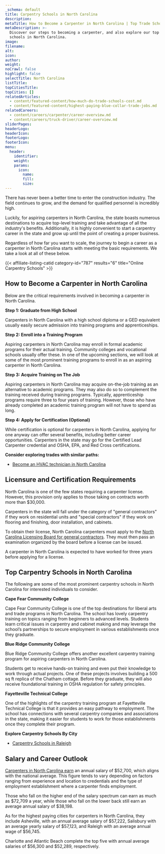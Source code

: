 ```yaml
---
_schema: default
title: Carpentry Schools in North Carolina
description:
metaTitle: How to Become a Carpenter in North Carolina | Top Trade Schools
metaDescription: >-
  Discover our steps to becoming a carpenter, and also explore our top carpentry
  schools in North Carolina.
image:
filename:
alt:
icon:
author:
weight:
noCrawl: false
highlight: false
selectTitle: North Carolina
listTitle:
topCitiesTitle:
topCities: []
relatedArticles:
  - content/featured-content/how-much-do-trade-schools-cost.md
  - content/featured-content/highest-paying-blue-collar-trade-jobs.md
relatedCareers:
  - content/careers/carpenter/career-overview.md
  - content/careers/truck-driver/career-overview.md
sliderPages:
headerLogo:
headerIcon:
footerLogo:
footerIcon:
menu:
  header:
    identifier:
    weight:
    params:
      icon:
        name:
        fill:
        size:
---
```

There has never been a better time to enter the construction industry. The field continues to grow, and the demand for qualified personnel is incredibly high.

Luckily, for aspiring carpenters in North Carolina, the state boasts numerous destinations to acquire top-level training and take advantage of all the industry's benefits. Additionally, it is highly convenient to start a carpentry career in the state and grow up until the point of creating a proper business.

Regardless of how far you want to scale, the journey to begin a career as a carpenter in North Carolina starts with meeting the basic requirements. We take a look at all of these below.

{{< affiliate-listing-catid category-id="787" results="6" title="Online Carpentry Schools" >}}

## **How to Become a Carpenter in North Carolina**

Below are the critical requirements involved in becoming a carpenter in North Carolina.

**Step 1: Graduate from High School**

Carpenters in North Carolina with a high school diploma or a GED equivalent usually easily secure admission into training programs and apprenticeships.

**Step 2: Enroll into a Training Program**

Aspiring carpenters in North Carolina may enroll in formal academic programs for their actual training. Community colleges and vocational schools usually offer these. In one of the upcoming sections, we will look at some of the most prominent training programs to enroll in as an aspiring carpenter in North Carolina.

**Step 3: Acquire Training on The Job**

Aspiring carpenters in North Carolina may acquire on-the-job training as an alternative to academic programs. They may also do so to complement the training received during training programs. Typically, apprenticeship programs require three to four years of training. However, those who have already completed an academic training program will not have to spend as long.

**Step 4: Apply for Certification (Optional)**

While certification is optional for carpenters in North Carolina, applying for one anyway can offer several benefits, including better career opportunities. Carpenters in the state may go for the Certified Lead Carpenter credential and OSHA, EPA, and Red Cross certifications.

**Consider exploring trades with similar paths:**

* [Become an HVAC technician in North Carolina](https://toptradeschools.com/near-you/hvac/north-carolina/)

## **Licensure and Certification Requirements**

North Carolina is one of the few states requiring a carpenter license. However, this provision only applies to those taking on contracts worth more than $30,000.

Carpenters in the state will fall under the category of "general contractors" if they work on residential units and "special contractors" if they work on flooring and finishing, door installation, and cabinets.

To obtain their license, North Carolina carpenters must apply to the [North Carolina Licensing Board for general contractors](https://nclbgc.org/). They must then pass an examination organized by the board before a license can be issued.

A carpenter in North Carolina is expected to have worked for three years before applying for a license.

## **Top Carpentry Schools in North Carolina**

The following are some of the most prominent carpentry schools in North Carolina for interested individuals to consider.

**Cape Fear Community College**

Cape Fear Community College is one of the top destinations for liberal arts and trade programs in North Carolina. The school has lovely carpentry training on topics ranging from beginners to advanced levels. Students learn critical issues in carpentry and cabinet making and may leverage the school’s partnerships to secure employment in various establishments once they graduate.

**Blue Ridge Community College**

Blue Ridge Community College offers another excellent carpentry training program for aspiring carpenters in North Carolina.

Students get to receive hands-on training and even put their knowledge to work through actual projects. One of these projects involves building a 500 sq ft replica of the Chatham cottage. Before they graduate, they will also receive foundational training in OSHA regulation for safety principles.

**Fayetteville Technical College**

One of the highlights of the carpentry training program at Fayetteville Technical College is that it provides an easy pathway to employment. The school has connections with several carpentry companies and associations in the state, making it easier for students to work for those establishments once they complete their program.

**Explore Carpentry Schools By City**

* [Carpentry Schools in Raleigh](https://toptradeschools.com/near-you/carpenter/north-carolina/raleigh/)

## **Salary and Career Outlook**

[Carpenters in North Carolina earn](https://www.ziprecruiter.com/Salaries/Entry-Level-Carpenter-Salary--in-North-Carolina) an annual salary of $52,700, which aligns with the national average. This figure tends to vary depending on factors ranging from experience and location to credentials and the type of employment establishment where a carpenter finds employment.

Those who fall on the higher end of the salary spectrum can earn as much as $72,709 a year, while those who fall on the lower back still earn an average annual salary of $38,198.

As for the highest paying cities for carpenters in North Carolina, they include Asheville, with an annual average salary of $57,222, Salisbury with an average yearly salary of $57,123, and Raleigh with an average annual wage of $56,745.

Charlotte and Atlantic Beach complete the top five with annual average salaries of $56,300 and $52,289, respectively.